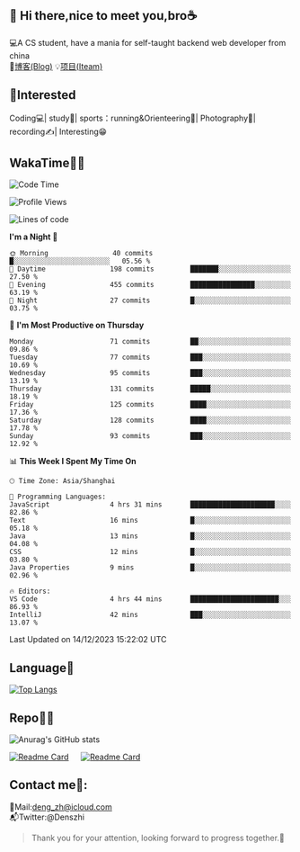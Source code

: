 👋 Hi there,nice to meet you,bro☕
---
💻A CS student, have a mania for self-taught backend web developer from china   
📌[博客(Blog)](https://github.com/HealUP/MyBlog)
💡[项目(Iteam)](https://healup.github.io/)

 <!-- waka-box start -->
 <!-- waka-box end -->
 
🧲**Interested**
--
Coding💻| study📖| sports：running&Orienteering🏃‍| Photography📸| recording✍️| Interesting😁

WakaTime👨‍💻
---
<!--START_SECTION:waka-->
![Code Time](http://img.shields.io/badge/Code%20Time-518%20hrs%2024%20mins-blue)

![Profile Views](http://img.shields.io/badge/Profile%20Views-1-blue)

![Lines of code](https://img.shields.io/badge/From%20Hello%20World%20I%27ve%20Written-204.9%20thousand%20lines%20of%20code-blue)

**I'm a Night 🦉** 

```text
🌞 Morning                40 commits          █░░░░░░░░░░░░░░░░░░░░░░░░   05.56 % 
🌆 Daytime                198 commits         ███████░░░░░░░░░░░░░░░░░░   27.50 % 
🌃 Evening                455 commits         ████████████████░░░░░░░░░   63.19 % 
🌙 Night                  27 commits          █░░░░░░░░░░░░░░░░░░░░░░░░   03.75 % 
```
📅 **I'm Most Productive on Thursday** 

```text
Monday                   71 commits          ██░░░░░░░░░░░░░░░░░░░░░░░   09.86 % 
Tuesday                  77 commits          ███░░░░░░░░░░░░░░░░░░░░░░   10.69 % 
Wednesday                95 commits          ███░░░░░░░░░░░░░░░░░░░░░░   13.19 % 
Thursday                 131 commits         █████░░░░░░░░░░░░░░░░░░░░   18.19 % 
Friday                   125 commits         ████░░░░░░░░░░░░░░░░░░░░░   17.36 % 
Saturday                 128 commits         ████░░░░░░░░░░░░░░░░░░░░░   17.78 % 
Sunday                   93 commits          ███░░░░░░░░░░░░░░░░░░░░░░   12.92 % 
```


📊 **This Week I Spent My Time On** 

```text
🕑︎ Time Zone: Asia/Shanghai

💬 Programming Languages: 
JavaScript               4 hrs 31 mins       █████████████████████░░░░   82.86 % 
Text                     16 mins             █░░░░░░░░░░░░░░░░░░░░░░░░   05.18 % 
Java                     13 mins             █░░░░░░░░░░░░░░░░░░░░░░░░   04.08 % 
CSS                      12 mins             █░░░░░░░░░░░░░░░░░░░░░░░░   03.80 % 
Java Properties          9 mins              █░░░░░░░░░░░░░░░░░░░░░░░░   02.96 % 

🔥 Editors: 
VS Code                  4 hrs 44 mins       ██████████████████████░░░   86.93 % 
IntelliJ                 42 mins             ███░░░░░░░░░░░░░░░░░░░░░░   13.07 % 
```


 Last Updated on 14/12/2023 15:22:02 UTC
<!--END_SECTION:waka-->

Language🚀
---
[![Top Langs](https://github-readme-stats.vercel.app/api/top-langs/?username=HealUP&layout=compact&hide_border=true)](https://github.com/HealUP)

Repo🧑‍💻
---
![Anurag's GitHub stats](https://github-readme-stats.vercel.app/api?username=HealUP&count_private=true&show_icons=true&theme=gruvbox&hide_border=true) 

[![Readme Card](https://github-readme-stats.vercel.app/api/pin/?username=HealUP&repo=InternetEy&theme=transparent)](https://github.com/HealUP/InternetEy) &emsp;
[![Readme Card](https://github-readme-stats.vercel.app/api/pin/?username=HealUP&repo=CampusExperience&theme=transparent)](https://github.com/HealUP/CampusExperience)


Contact me📱:
---
📮Mail:deng_zh@icloud.com  
📬Twitter:@Denszhi  

> Thank you for your attention, looking forward to progress together.🎉

